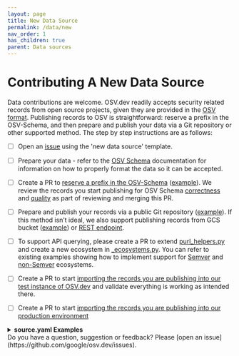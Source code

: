 ```yaml
---
layout: page
title: New Data Source
permalink: /data/new
nav_order: 1
has_children: true
parent: Data sources
---
```


# Contributing A New Data Source

Data contributions are welcome. OSV.dev readily accepts security related records from open source projects, given they are provided in the [OSV format](https://ossf.github.io/osv-schema/). Publishing records to OSV is straightforward: reserve a prefix in the OSV-Schema, and then prepare and publish your data via a Git repository or other supported method. The step by step instructions are as follows:

- [ ] Open an [issue](https://github.com/google/osv.dev/issues) using the 'new data source' template.  
        
- [ ] Prepare your data \- refer to the [OSV Schema](https://ossf.github.io/osv-schema/) documentation for information on how to properly format the data so it can be accepted.  
        
- [ ] Create a PR to [reserve a prefix in the OSV-Schema](https://ossf.github.io/osv-schema/#id-modified-fields) ([example](https://github.com/ossf/osv-schema/pull/219)). We review the records you start publishing for OSV Schema [correctness](https://github.com/ossf/osv-schema/tree/main/validation) and [quality](https://google.github.io/osv.dev/data_quality.html) as part of reviewing and merging this PR.

- [ ] Prepare and publish your records via a public Git repository ([example](https://github.com/AlmaLinux/osv-database/tree/master)). If this method isn’t ideal, we also support publishing records from GCS bucket ([example](https://storage.googleapis.com/android-osv/)) or [REST endpoint](/data/new/rest-api).  
        
- [ ] To support API querying, please create a PR to extend [purl\_helpers.py](https://github.com/google/osv.dev/blob/master/osv/purl_helpers.py) and create a new ecosystem in [\_ecosystems.py](https://github.com/google/osv.dev/blob/master/osv/ecosystems/_ecosystems.py). You can refer to existing examples showing how to implement support for [Semver](https://github.com/google/osv.dev/blob/139de7b69a2ea39e2113309b3a0a47aab920ddcf/osv/ecosystems/_ecosystems.py#L45) and [non-Semver](https://github.com/google/osv.dev/pull/3430) ecosystems.  
        
- [ ] Create a PR to start [importing the records you are publishing into our test instance of OSV.dev](https://github.com/google/osv.dev/blob/master/source_test.yaml) and validate everything is working as intended there.

- [ ] Create a PR to start [importing the records you are publishing into our production environment](https://github.com/google/osv.dev/blob/master/source.yaml)


<details markdown="1">
<summary><b>source.yaml Examples</b></summary>

### Git (preferred)
``` yaml
- name: # name of advisory
  type: 0   # 0: GIT, 1: GCS, 2: REST
  repo_url:    # The repo URL for the source
  repo_username:  # The username to use for SSH auth if needed
  repo_branch: # Optional branch for repo
  directory_path: # Vulnerability data not under this path is ignored by the importer.
  ignore_patterns: # Patterns of files to exclude (regex).
  editable: # Whether this repository is editable.
  extension: # Default extension.
  key_path: # Key path within each file to store the vulnerability. 
  ignore_git: # If true, don't analyze any Git ranges.
  detect_cherrypicks: # Whether to detect cherrypicks or not (slow for large repos).
  consider_all_branches: # Whether to consider all branches when analyzing GIT ranges.
  versions_from_repo: # Whether to populate "affected[].versions" from Git ranges.
  link: # HTTP link prefix to individual OSV source records. 
  human_link: # HTTP link prefix to individual vulnerability records for humans. 
  db_prefix: # DB prefix, if the database allocates its own.
  # https://ossf.github.io/osv-schema/#id-modified-fields
  strict_validation: # Apply strict validation (JSON Schema + linter checks) to this source.
```

### GCS
``` yaml
- name: 
  versions_from_repo:  # Whether to populate "affected[].versions" from Git ranges.
  type: 1 # 0: GIT, 1: GCS, 2: REST
  ignore_patterns: # Patterns of files to exclude (regex).
  directory_path: # Vulnerability data not under this path is ignored by the importer
  detect_cherrypicks:  # Whether to detect cherrypicks or not (slow for large repos)
  extension: # Extension for vulnerability data
  bucket:  # Bucket name
  db_prefix:  # DB prefix, as reserved in ossf. https://ossf.github.io/osv-schema/#id-modified-fields
  ignore_git:  # If true, don't analyze any Git ranges.
  human_link:  # The human readable link
  link:  # The base link
  editable:  # Whether this repository is editable.
  strict_validation: # Apply strict validation (JSON Schema + linter checks) to this source.
```

### REST
``` yaml
- name: # name of source
  versions_from_repo: # Whether to populate "affected[].versions" from Git ranges.
  rest_api_url: # URL pointing to a REST endpoint containing at least all of the vulnerabilities' IDs and date modified
  type: 2 # 0: GIT, 1: GCS, 2: REST
  ignore_patterns:  # Patterns of files to exclude (regex).
  directory_path: # Vulnerability data not under this path is ignored by the importer
  detect_cherrypicks: # Whether to detect cherrypicks or not (slow for large repos)
  extension: # Extension for vulnerability data
  db_prefix: # DB prefix, as reserved in ossf. https://ossf.github.io/osv-schema/#id-modified-fields
  ignore_git: False # If true, don't analyze any Git ranges.
  human_link: # The human readable link
  link:  # The base link
  editable: # Whether this repository is editable.
  strict_validation: # Apply strict validation (JSON Schema + linter checks) to this source.
```
</details>
Do you have a question, suggestion or feedback? Please [open an issue](https://github.com/google/osv.dev/issues).